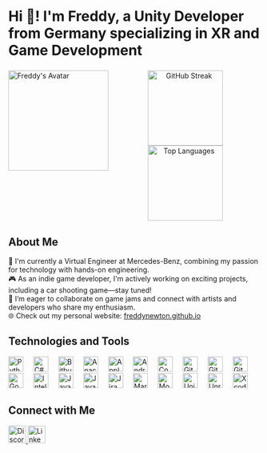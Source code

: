 <h1 align="left">Hi 👋! I'm Freddy, a Unity Developer from Germany specializing in XR and Game Development</h1>

###

<img align="left" height="200" src="https://avatars.githubusercontent.com/u/68334074?s=400&u=5217b0bb19100afa26379afb9d2769b49572cda9&v=4" alt="Freddy's Avatar" />

###

<div align="center">
  <img src="https://streak-stats.demolab.com?user=freddynewton&locale=en&mode=daily&theme=dracula&hide_border=true&border_radius=5" height="150" alt="GitHub Streak" />
  <img src="https://github-readme-stats.vercel.app/api/top-langs?username=freddynewton&locale=en&hide_title=false&layout=compact&card_width=320&langs_count=5&theme=dracula&hide_border=true" height="150" alt="Top Languages" />
</div>

###

<h2 align="left">About Me</h2>

<p align="left">
  🌟 I'm currently a Virtual Engineer at Mercedes-Benz, combining my passion for technology with hands-on engineering.<br>
  🎮 As an indie game developer, I'm actively working on exciting projects, including a car shooting game—stay tuned!<br>
  🤝 I’m eager to collaborate on game jams and connect with artists and developers who share my enthusiasm.<br>
  🌐 Check out my personal website: <a href="https://freddynewton.github.io" target="_blank">freddynewton.github.io</a>
</p>

###

<h2 align="left">Technologies and Tools</h2>

<div align="left">
  <img src="https://cdn.jsdelivr.net/gh/devicons/devicon/icons/python/python-original.svg" height="30" alt="Python Logo" />
  <img width="12" />
  <img src="https://cdn.jsdelivr.net/gh/devicons/devicon/icons/csharp/csharp-original.svg" height="30" alt="C# Logo" />
  <img width="12" />
  <img src="https://cdn.jsdelivr.net/gh/devicons/devicon/icons/bitbucket/bitbucket-original.svg" height="30" alt="Bitbucket Logo" />
  <img width="12" />
  <img src="https://cdn.jsdelivr.net/gh/devicons/devicon/icons/anaconda/anaconda-original.svg" height="30" alt="Anaconda Logo" />
  <img width="12" />
  <img src="https://cdn.jsdelivr.net/gh/devicons/devicon/icons/apple/apple-original.svg" height="30" alt="Apple Logo" />
  <img width="12" />
  <img src="https://cdn.jsdelivr.net/gh/devicons/devicon/icons/android/android-original.svg" height="30" alt="Android Logo" />
  <img width="12" />
  <img src="https://cdn.jsdelivr.net/gh/devicons/devicon/icons/confluence/confluence-original.svg" height="30" alt="Confluence Logo" />
  <img width="12" />
  <img src="https://cdn.jsdelivr.net/gh/devicons/devicon/icons/git/git-original.svg" height="30" alt="Git Logo" />
  <img width="12" />
  <img src="https://cdn.jsdelivr.net/gh/devicons/devicon/icons/github/github-original.svg" height="30" alt="GitHub Logo" />
  <img width="12" />
  <img src="https://cdn.jsdelivr.net/gh/devicons/devicon/icons/gitlab/gitlab-original.svg" height="30" alt="GitLab Logo" />
  <img width="12" />
  <img src="https://cdn.jsdelivr.net/gh/devicons/devicon/icons/godot/godot-original.svg" height="30" alt="Godot Logo" />
  <img width="12" />
  <img src="https://cdn.jsdelivr.net/gh/devicons/devicon/icons/intellij/intellij-original.svg" height="30" alt="IntelliJ Logo" />
  <img width="12" />
  <img src="https://cdn.jsdelivr.net/gh/devicons/devicon/icons/java/java-original.svg" height="30" alt="Java Logo" />
  <img width="12" />
  <img src="https://cdn.jsdelivr.net/gh/devicons/devicon/icons/javascript/javascript-original.svg" height="30" alt="JavaScript Logo" />
  <img width="12" />
  <img src="https://cdn.jsdelivr.net/gh/devicons/devicon/icons/jira/jira-original.svg" height="30" alt="Jira Logo" />
  <img width="12" />
  <img src="https://cdn.jsdelivr.net/gh/devicons/devicon/icons/markdown/markdown-original.svg" height="30" alt="Markdown Logo" />
  <img width="12" />
  <img src="https://cdn.jsdelivr.net/gh/devicons/devicon/icons/mongodb/mongodb-original.svg" height="30" alt="MongoDB Logo" />
  <img width="12" />
  <img src="https://cdn.jsdelivr.net/gh/devicons/devicon/icons/unity/unity-original.svg" height="30" alt="Unity Logo" />
  <img width="12" />
  <img src="https://cdn.jsdelivr.net/gh/devicons/devicon/icons/unrealengine/unrealengine-original.svg" height="30" alt="Unreal Engine Logo" />
  <img width="12" />
  <img src="https://cdn.jsdelivr.net/gh/devicons/devicon/icons/xcode/xcode-original.svg" height="30" alt="Xcode Logo" />
</div>

###

<h2 align="left">Connect with Me</h2>

<div align="left">
  <a href="endlessloop._" target="_blank">
    <img src="https://img.shields.io/static/v1?message=Discord&logo=discord&label=&color=7289DA&logoColor=white&labelColor=&style=for-the-badge" height="35" alt="Discord Badge" />
  </a>
  <a href="https://www.linkedin.com/in/fred-newton-akdogan-b6a775257/" target="_blank">
    <img src="https://img.shields.io/static/v1?message=LinkedIn&logo=linkedin&label=&color=0077B5&logoColor=white&labelColor=&style=for-the-badge" height="35" alt="LinkedIn Badge" />
  </a>
</div>

